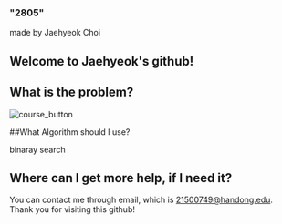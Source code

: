### "2805"
made by Jaehyeok Choi

## Welcome to Jaehyeok's github!

## What is the problem?

![course_button](https://github.com/Choi-JaeHyeok-21500749/2805/blob/main/2805_pro.JPG)

##What Algorithm should I use?

binaray search

## Where can I get more help, if I need it?

You can contact me through email, which is 21500749@handong.edu.
Thank you for visiting this github!

